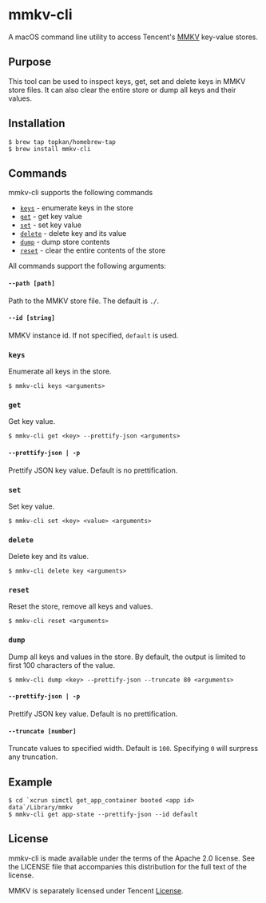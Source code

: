 # mmkv-cli

A macOS command line utility to access Tencent's [MMKV](https://github.com/Tencent/MMKV) key-value stores.

## Purpose

This tool can be used to inspect keys, get, set and delete keys in MMKV store files. It can also clear the entire store or dump all keys and their values.

## Installation

```
$ brew tap topkan/homebrew-tap
$ brew install mmkv-cli
```

## Commands

mmkv-cli supports the following commands

- [`keys`](#keys) - enumerate keys in the store
- [`get`](#get) - get key value
- [`set`](#set) - set key value
- [`delete`](#delete) - delete key and its value
- [`dump`](#dump) - dump store contents
- [`reset`](#reset) - clear the entire contents of the store

All commands support the following arguments:

#### `--path [path]`

Path to the MMKV store file. The default is `./`.

#### `--id [string]`

MMKV instance id. If not specified, `default` is used.

### `keys`

Enumerate all keys in the store.

```
$ mmkv-cli keys <arguments>
```

### `get`

Get key value.

```
$ mmkv-cli get <key> --prettify-json <arguments>
```

#### `--prettify-json | -p`

Prettify JSON key value. Default is no prettification.

### `set`

Set key value.

```
$ mmkv-cli set <key> <value> <arguments>
```

### `delete`

Delete key and its value.

```
$ mmkv-cli delete key <arguments>
```

### `reset`

Reset the store, remove all keys and values.

```
$ mmkv-cli reset <arguments>
```

### `dump`

Dump all keys and values in the store. By default, the output is limited to first 100 characters of the value.

```
$ mmkv-cli dump <key> --prettify-json --truncate 80 <arguments>
```

#### `--prettify-json | -p`

Prettify JSON key value. Default is no prettification.

#### `--truncate [number]`

Truncate values to specified width. Default is `100`. Specifying `0` will surpress any truncation.

## Example

```
$ cd `xcrun simctl get_app_container booted <app id> data`/Library/mmkv
$ mmkv-cli get app-state --prettify-json --id default
```

## License

mmkv-cli is made available under the terms of the Apache 2.0 license.  See the
LICENSE file that accompanies this distribution for the full text of the
license.

MMKV is separately licensed under Tencent [License](https://github.com/Tencent/MMKV/blob/master/LICENSE.TXT).
